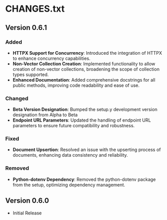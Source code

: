 # CHANGES.txt

## Version 0.6.1

### Added

- **HTTPX Support for Concurrency**: Introduced the integration of HTTPX to enhance concurrency capabilities.
- **Non-Vector Collection Creation**: Implemented functionality to allow creation of non-vector collections, broadening the scope of collection types supported.
- **Enhanced Documentation**: Added comprehensive docstrings for all public methods, improving code readability and ease of use.

### Changed

- **Beta Version Designation**: Bumped the setup.y development version designation from Alpha to Beta
- **Endpoint URL Parameters**: Updated the handling of endpoint URL parameters to ensure future compatibility and robustness.

### Fixed

- **Document Upsertion**: Resolved an issue with the upserting process of documents, enhancing data consistency and reliability.

### Removed

- **Python-dotenv Dependency**: Removed the python-dotenv package from the setup, optimizing dependency management.

## Version 0.6.0

- Initial Release
